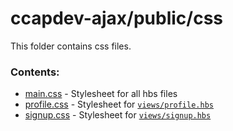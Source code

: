 # ccapdev-ajax/public/css

This folder contains css files.

### Contents:
- [main.css](https://github.com/arvention/ccapdev-ajax/blob/master/public/css/main.css) - Stylesheet for all hbs files
- [profile.css](https://github.com/arvention/ccapdev-ajax/blob/master/public/css/profile.css) - Stylesheet for [`views/profile.hbs`](https://github.com/arvention/ccapdev-ajax/blob/master/views/profile.hbs)
- [signup.css](https://github.com/arvention/ccapdev-ajax/blob/master/public/css/signup.css) - Stylesheet for [`views/signup.hbs`](https://github.com/arvention/ccapdev-ajax/blob/master/views/signup.hbs)
